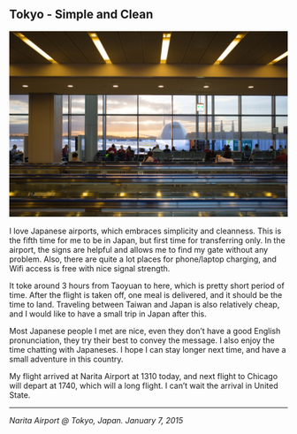 ## Tokyo - Simple and Clean

![](../../images/tokyo.jpg)

I love Japanese airports, which embraces simplicity and cleanness. This is the fifth time for me to be in Japan, but first time for transferring only. In the airport, the signs are helpful and allows me to find my gate without any problem. Also, there are quite a lot places for phone/laptop charging, and Wifi access is free with nice signal strength.

It toke around 3 hours from Taoyuan to here, which is pretty short period of time. After the flight is taken off, one meal is delivered, and it should be the time to land. Traveling between Taiwan and Japan is also relatively cheap, and I would like to have a small trip in Japan after this.

Most Japanese people I met are nice, even they don’t have a good English pronunciation, they try their best to convey the message. I also enjoy the time chatting with Japaneses. I hope I can stay longer next time, and have a small adventure in this country.

My flight arrived at Narita Airport at 1310 today, and next flight to Chicago will depart at 1740, which will a long flight. I can’t wait the arrival in United State.

---

*Narita Airport @ Tokyo, Japan. January 7, 2015*
